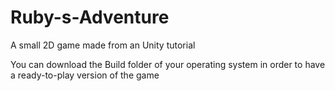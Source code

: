 # Ruby-s-Adventure
A small 2D game made from an Unity tutorial

You can download the Build folder of your operating system in order to have a ready-to-play version of the game
